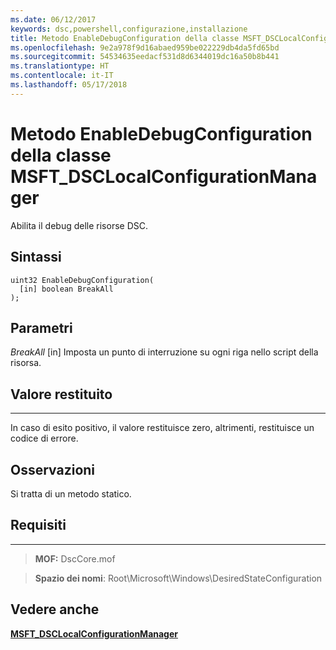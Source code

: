 ```yaml
---
ms.date: 06/12/2017
keywords: dsc,powershell,configurazione,installazione
title: Metodo EnableDebugConfiguration della classe MSFT_DSCLocalConfigurationManager
ms.openlocfilehash: 9e2a978f9d16abaed959be022229db4da5fd65bd
ms.sourcegitcommit: 54534635eedacf531d8d6344019dc16a50b8b441
ms.translationtype: HT
ms.contentlocale: it-IT
ms.lasthandoff: 05/17/2018
---
```

# <a name="enabledebugconfiguration-method-of-the-msftdsclocalconfigurationmanager-class"></a>Metodo EnableDebugConfiguration della classe MSFT_DSCLocalConfigurationManager

Abilita il debug delle risorse DSC.

<a name="syntax"></a>Sintassi
------

```mof
uint32 EnableDebugConfiguration(
  [in] boolean BreakAll
);
```

<a name="parameters"></a>Parametri
----------

*BreakAll* \[in\] Imposta un punto di interruzione su ogni riga nello script della risorsa.

## <a name="return-value"></a>Valore restituito
------------

In caso di esito positivo, il valore restituisce zero, altrimenti, restituisce un codice di errore.

## <a name="remarks"></a>Osservazioni

Si tratta di un metodo statico.

## <a name="requirements"></a>Requisiti
------------
>**MOF:** DscCore.mof

>**Spazio dei nomi**: Root\Microsoft\Windows\DesiredStateConfiguration


## <a name="see-also"></a>Vedere anche


[**MSFT_DSCLocalConfigurationManager**](msft-dsclocalconfigurationmanager.md)